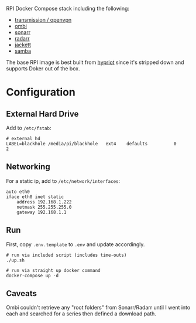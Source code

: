 RPI Docker Compose stack including the following:

- [transmission / openvpn](https://github.com/haugene/docker-transmission-openvpn)
- [ombi](https://github.com/tidusjar/Ombi)
- [sonarr](https://github.com/Sonarr/Sonarr)
- [radarr](https://github.com/Radarr/Radarr)
- [jackett](https://github.com/Jackett/Jackett)
- [samba](https://github.com/dperson/samba)
	
The base RPI image is best built from [hypriot](https://blog.hypriot.com/downloads/) since it's stripped down and supports Doker out of the box.

# Configuration

## External Hard Drive

Add to `/etc/fstab`:

	# external hd
	LABEL=blackhole /media/pi/blackhole   ext4    defaults          0       2

## Networking

For a static ip, add to `/etc/network/interfaces`:

	auto eth0
	iface eth0 inet static
	    address 192.168.1.222
	    netmask 255.255.255.0
	    gateway 192.168.1.1

## Run

First, copy `.env.template` to `.env` and update accordingly.

    # run via included script (includes time-outs)
    ./up.sh

    # run via straight up docker command
    docker-compose up -d

## Caveats

Ombi couldn't retrieve any "root folders" from Sonarr/Radarr until I went into each and searched for a series then defined a download path.
